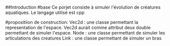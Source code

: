 ##Introduction
#base
Ce porjet consiste à simuler l'évolution de créatures aquatiques. Le langage utilisé est cpp

#propositiion de construction:
Vec2d : une classe permettant la representation de l'espace. Vec2d aurait comme attribut deux double permettant de simuler l'espace.
Node : une classe permettant de simuler les articulations des creatures
Link : une classe permettant de simuler un bras